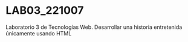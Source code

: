 # LAB03_221007
Laboratorio 3 de Tecnologías Web. Desarrollar una historia entretenida únicamente usando HTML
